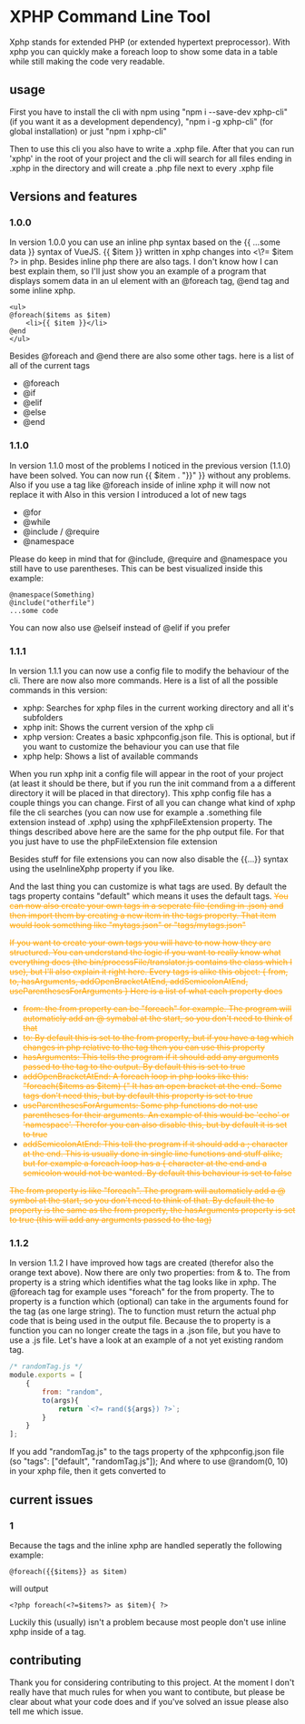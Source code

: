 # XPHP Command Line Tool

Xphp stands for extended PHP (or extended hypertext preprocessor).
With xphp you can quickly make a foreach loop to show some data in a table while still making the code very readable.

## usage

First you have to install the cli with npm using "npm i --save-dev xphp-cli" (if you want it as a development dependency), "npm i -g xphp-cli" (for global installation) or just "npm i xphp-cli"

Then to use this cli you also have to write a .xphp file.
After that you can run 'xphp' in the root of your project and the cli will search for all files ending in .xphp in the directory and will create a .php file next to every .xphp file

## Versions and features

### 1.0.0

In version 1.0.0 you can use an inline php syntax based on the {{ ...some data }} syntax of VueJS.
{{ $item }} written in xphp changes into &lt;\\?= $item ?> in php.
Besides inline php there are also tags.
I don't know how I can best explain them, so I'll just show you an example of a program that displays somem data in an ul element with an @foreach tag, @end tag and some inline xphp.

    <ul>
    @foreach($items as $item)
        <li>{{ $item }}</li>
    @end
    </ul>

Besides @foreach and @end there are also some other tags. here is a list of all of the current tags

-   @foreach
-   @if
-   @elif
-   @else
-   @end

### 1.1.0

In version 1.1.0 most of the problems I noticed in the previous version (1.1.0) have been solved.
You can now run {{ $item . "}}" }} without any problems.
Also if you use a tag like @foreach inside of inline xphp it will now not replace it with <?php ... ?>
Also in this version I introduced a lot of new tags

-   @for
-   @while
-   @include / @require
-   @namespace

Please do keep in mind that for @include, @require and @namespace you still have to use parentheses.
This can be best visualized inside this example:

    @namespace(Something)
    @include("otherfile")
    ...some code

You can now also use @elseif instead of @elif if you prefer

### 1.1.1

In version 1.1.1 you can now use a config file to modify the behaviour of the cli.
There are now also more commands.
Here is a list of all the possible commands in this version:

-   xphp: Searches for xphp files in the current working directory and all it's subfolders
-   xphp init: Shows the current version of the xphp cli
-   xphp version: Creates a basic xphpconfig.json file. This is optional, but if you want to customize the behaviour you can use that file
-   xphp help: Shows a list of available commands

When you run xphp init a config file will appear in the root of your project (at least it should be there, but if you run the init command from a a different directory it will be placed in that directory).
This xphp config file has a couple things you can change.
First of all you can change what kind of xphp file the cli searches (you can now use for example a .something file extension instead of .xphp) using the xphpFileExtension property.
The things described above here are the same for the php output file. For that you just have to use the phpFileExtension file extension

Besides stuff for file extensions you can now also disable the {{...}} syntax using the useInlineXphp property if you like.

And the last thing you can customize is what tags are used.
By default the tags property contains "default" which means it uses the default tags.
<s style="color:orange">You can now also create your own tags in a seperate file (ending in .json) and then import them by creating a new item in the tags property.
That item would look something like "mytags.json" or "tags/mytags.json"</s>

<s style="color:orange">If you want to create your own tags you will have to now how they are structured.
You can understand the logic if you want to really know what everything does (the bin/processFile/translator.js contains the class which I use), but I'll also explain it right here.
Every tags is alike this object: { from, to, hasArguments, addOpenBracketAtEnd, addSemicolonAtEnd, useParenthesesForArguments }
Here is a list of what each property does</s>

-   <s style="color:orange">from: the from property can be "foreach" for example. The program will automaticly add an @ symabal at the start, so you don't need to think of that</s>
-   <s style="color:orange">to: By default this is set to the from property, but if you have a tag which changes in php relative to the tag then you can use this property</s>
-   <s style="color:orange">hasArguments: This tells the program if it should add any arguments passed to the tag to the output. By default this is set to true</s>
-   <s style="color:orange">addOpenBracketAtEnd: A foreach loop in php looks like this: "foreach($items as $item) {"
    It has an open bracket at the end.
    Some tags don't need this, but by default this property is set to true</s>
-   <s style="color:orange">useParenthesesForArguments: Some php functions do not use parentheses for their arguments. An example of this would be 'echo' or 'namespace'. Therefor you can also disable this, but by default it is set to true</s>
-   <s style="color:orange">addSemicolonAtEnd: This tell the program if it should add a ; character at the end. This is usually done in single line functions and stuff alike, but for example a foreach loop has a { character at the end and a semicolon would not be wanted. By default this behaviour is set to false</s>

<s style="color:orange">The from property is like "foreach". The program will automaticly add a @ symbol at the start, so you don't need to think of that.
By default the to property is the same as the from property, the hasArguments property is set to true (this will add any arguments passed to the tag)</s>

### 1.1.2

In version 1.1.2 I have improved how tags are created (therefor also the orange text above).
Now there are only two properties: from & to.
The from property is a string which identifies what the tag looks like in xphp. The  @foreach tag for example uses "foreach" for the from property.
The to property is a function which (optional) can take in the arguments found for the tag (as one large string).
The to function must return the actual php code that is being used in the output file.
Because the to property is a function you can no longer create the tags in a .json file, but you have to use a .js file.
Let's have a look at an example of a not yet existing random tag.

```javascript
/* randomTag.js */
module.exports = [
    {
        from: "random",
        to(args){
            return `<?= rand(${args}) ?>`;
        }
    }
];
```

If you add "randomTag.js" to the tags property of the xphpconfig.json file (so "tags": ["default", "randomTag.js"]);
And where to use @random(0, 10) in your xphp file, then it gets converted to <?= rand(0, 10) ?>

## current issues

### 1

Because the tags and the inline xphp are handled seperatly the following example:

    @foreach({{$items}} as $item)

will output

    <?php foreach(<?=$items?> as $item){ ?>

Luckily this (usually) isn't a problem because most people don't use inline xphp inside of a tag.

## contributing

Thank you for considering contributing to this project.
At the moment I don't really have that much rules for when you want to contibute, but please be clear about what your code does and if you've solved an issue please also tell me which issue.
